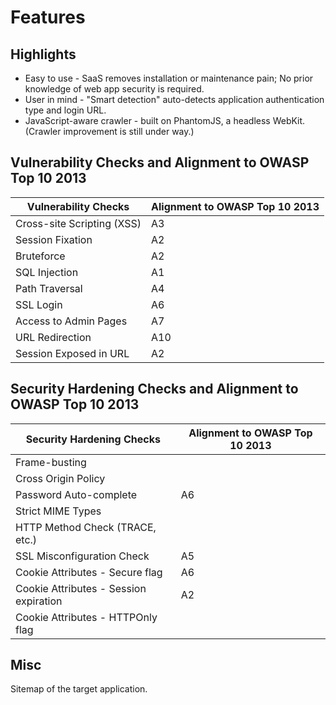 # Features

## Highlights
* Easy to use - SaaS removes installation or maintenance pain; No prior knowledge of web app security is required.
* User in mind - "Smart detection" auto-detects application authentication type and login URL.
* JavaScript-aware crawler - built on PhantomJS, a headless WebKit. (Crawler improvement is still under way.)


## Vulnerability Checks and Alignment to OWASP Top 10 2013
| Vulnerability Checks        | Alignment to OWASP Top 10 2013 |
| ---------------------       | -----------------------------  |
|Cross-site Scripting (XSS)   |              A3                |
|Session Fixation             |              A2                |
|Bruteforce                   |              A2                |
|SQL Injection                |              A1                |
|Path Traversal               |              A4                |
|SSL Login                    |              A6                |
|Access to Admin Pages        |              A7                |
|URL Redirection              |              A10               |
|Session Exposed in URL       |              A2                |


## Security Hardening Checks and Alignment to OWASP Top 10 2013
|   Security Hardening Checks          | Alignment to OWASP Top 10 2013 |
| ---------------------------------    | -----------------------------  |
|Frame-busting                         |                                |
|Cross Origin Policy                   |                                |
|Password Auto-complete                |              A6                |
|Strict MIME Types                     |                                |
|HTTP Method Check (TRACE, etc.)       |                                |
|SSL Misconfiguration Check            |              A5                |
|Cookie Attributes - Secure flag       |              A6                |
|Cookie Attributes - Session expiration|              A2                |
|Cookie Attributes - HTTPOnly flag     |                                |


## Misc
Sitemap of the target application.
